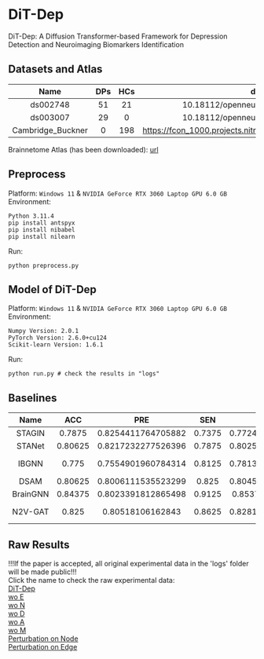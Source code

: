 # DiT-Dep
DiT-Dep: A Diffusion Transformer-based Framework for Depression Detection and Neuroimaging Biomarkers Identification

## Datasets and Atlas
| Name | DPs | HCs | doi |
| :-:  | :-: | :-: | :-: |
|ds002748|51|21|10.18112/openneuro.ds002748.v1.0.5|
|ds003007|29|0|10.18112/openneuro.ds003007.v1.0.1|
|Cambridge_Buckner|0|198|https://fcon_1000.projects.nitrc.org/fcpClassic/FcpTable.html|

Brainnetome Atlas (has been downloaded): [url](https://atlas.brainnetome.org/download.html)

## Preprocess
Platform: `Windows 11` & `NVIDIA GeForce RTX 3060 Laptop GPU 6.0 GB` <br>
Environment: 
``` shell
Python 3.11.4
pip install antspyx
pip install nibabel
pip install nilearn
```
Run: 
``` shell
python preprocess.py
```

## Model of DiT-Dep
Platform: `Windows 11` & `NVIDIA GeForce RTX 3060 Laptop GPU 6.0 GB` <br>
Environment: 
``` shell
Numpy Version: 2.0.1
PyTorch Version: 2.6.0+cu124
Scikit-learn Version: 1.6.1 
```
Run: 
``` shell
python run.py # check the results in "logs"
```

## Baselines
|Name|ACC|PRE|SEN|F1S|AUC|DOI|Code|
|:-: |:-:|:-:|:-:|:-:|:-:|:-:|:-: |
|STAGIN|0.7875|0.8254411764705882|0.7375|0.7724630254802669|0.8765625|10.5555/3540261.3540591|https://github.com/egyptdj/stagin|
|STANet|0.80625|0.8217232277526396|0.7875|0.8025284828260357|0.89140625|10.3390/tomography10120138|None|
|IBGNN|0.775|0.7554901960784314|0.8125|0.7813294232649072|0.85234375|10.1007/978-3-031-16452-1_36|https://github.com/HennyJie/IBGNN|
|DSAM|0.80625|0.8006111535523299|0.825|0.8045864045864045|0.840234375|10.1016/j.media.2025.103462|https://github.com/bishalth01/DSAM|
|BrainGNN|0.84375|0.8023391812865498|0.9125|0.853781512605042|0.925|10.1016/j.media.2021.102233|https://github.com/xxlya/BrainGNN_Pytorch|
|N2V-GAT|0.825|0.80518106162843|0.8625|0.8281363694903249|0.884375|10.1007/s12021-025-09731-8|None|

## Raw Results
!!!If the paper is accepted, all original experimental data in the 'logs' folder will be made public!!!<br>
Click the name to check the raw experimental data: <br>
[DiT-Dep](./logs/mild/Whole_brain/optimal/metric.json) <br>
[wo E](./logs/mild/Whole_brain/without_FC/metric.json) <br>
[wo N](./logs/mild/Whole_brain/without_TS/metric.json) <br>
[wo D](./logs/mild/Whole_brain/without_DiT/metric.json) <br>
[wo A](./logs/mild/Whole_brain/without_AttRefine/metric.json) <br>
[wo M](./logs/mild/Whole_brain/without_MSELoss/metric.json) <br>
[Perturbation on Node](./logs/mild/Yeo_Network_perturb%20node/xai.json) <br>
[Perturbation on Edge](./logs/mild/Yeo_Network_perturb%20edge/xai.json) <br>